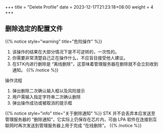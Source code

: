 +++
title = "Delete Profile"
date =  2023-12-17T21:23:18+08:00
weight = 4
+++

## 删除选定的配置文件

{{% notice style="warning" title="危险操作" %}}
1. 该操作的结果在大部分情况下是不可逆转的，一次性的。
2. 你需要非常清楚自己正在操作什么，不应盲目接受他人建议。
3. 在STK内进行删除是 “离线删除”，这意味着管理服务器在删除就不会立刻收到通知。
{{% /notice %}}

操作流程

1. 弹出删除二次确认输入框以及风险提示
2. 用户需输入指定字符串二次确认删除
3. 弹出操作成功或被取消的提示框

{{% notice style="info" title="关于删除通知" %}}
STK 并不会丢弃本应发送至管理服务器的 “删除通知”，它实际上仍保存在芯片内，可由 LPA 软件在连接到互联网时再次发送到管理服务器上用于完成 “在线删除”。
{{% /notice %}}
